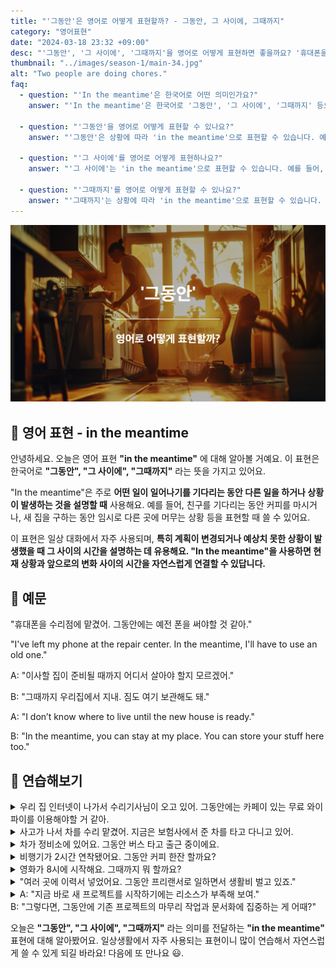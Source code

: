 ```yaml
---
title: "'그동안'은 영어로 어떻게 표현할까? - 그동안, 그 사이에, 그때까지"
category: "영어표현"
date: "2024-03-18 23:32 +09:00"
desc: "'그동안', '그 사이에', '그때까지'을 영어로 어떻게 표현하면 좋을까요? '휴대폰을 수리점에 맡겼어. 그동안에는 예전 폰을 써야할 것 같아.', '그때까지 우리집에서 지내. 짐도 여기 보관해도 돼.' 등을 영어로 표현하는 법을 배워봅시다. 다양한 예문을 통해서 연습하고 본인의 표현으로 만들어 보세요."
thumbnail: "../images/season-1/main-34.jpg"
alt: "Two people are doing chores."
faq:
  - question: "'In the meantime'은 한국어로 어떤 의미인가요?"
    answer: "'In the meantime'은 한국어로 '그동안', '그 사이에', '그때까지' 등으로 번역될 수 있습니다. 어떤 일이 일어나기를 기다리는 동안 다른 일을 하거나 상황이 발생하는 것을 설명할 때 사용합니다."

  - question: "'그동안'을 영어로 어떻게 표현할 수 있나요?"
    answer: "'그동안'은 상황에 따라 'in the meantime'으로 표현할 수 있습니다. 예를 들어, '새 집을 찾는 그동안 친구 집에서 지내고 있어'는 'I'm staying at a friend's house in the meantime while looking for a new place'로 말할 수 있습니다."

  - question: "'그 사이에'를 영어로 어떻게 표현하나요?"
    answer: "'그 사이에'는 'in the meantime'으로 표현할 수 있습니다. 예를 들어, '버스를 기다리는 그 사이에 책을 읽었어'는 'I read a book in the meantime while waiting for the bus'로 말할 수 있습니다."

  - question: "'그때까지'를 영어로 어떻게 표현할 수 있나요?"
    answer: "'그때까지'는 상황에 따라 'in the meantime'으로 표현할 수 있습니다. 예를 들어, '회의가 시작할 때까지 그때까지 커피 한잔 할까요?'는 'Shall we have a coffee in the meantime until the meeting starts?'로 표현할 수 있습니다."
---
```


![그동안 영어표현](../images/season-1/main-34.jpg)

## 🌟 영어 표현 - in the meantime

안녕하세요. 오늘은 영어 표현 **"in the meantime"** 에 대해 알아볼 거예요. 이 표현은 한국어로 **"그동안", "그 사이에", "그때까지"** 라는 뜻을 가지고 있어요.

"In the meantime"은 주로 **어떤 일이 일어나기를 기다리는 동안 다른 일을 하거나 상황이 발생하는 것을 설명할 때** 사용해요. 예를 들어, 친구를 기다리는 동안 커피를 마시거나, 새 집을 구하는 동안 임시로 다른 곳에 머무는 상황 등을 표현할 때 쓸 수 있어요.

이 표현은 일상 대화에서 자주 사용되며, **특히 계획이 변경되거나 예상치 못한 상황이 발생했을 때 그 사이의 시간을 설명하는 데 유용해요. "In the meantime"을 사용하면 현재 상황과 앞으로의 변화 사이의 시간을 자연스럽게 연결할 수 있답니다.**

## 📖 예문

"휴대폰을 수리점에 맡겼어. 그동안에는 예전 폰을 써야할 것 같아."

"I've left my phone at the repair center. In the meantime, I'll have to use an old one."

A: "이사할 집이 준비될 때까지 어디서 살아야 할지 모르겠어."

B: "그때까지 우리집에서 지내. 짐도 여기 보관해도 돼."

A: "I don’t know where to live until the new house is ready."

B: "In the meantime, you can stay at my place. You can store your stuff here too."

## 💬 연습해보기

<details>
  <summary>우리 집 인터넷이 나가서 수리기사님이 오고 있어. 그동안에는 카페이 있는 무료 와이파이를 이용해야할 거 같아.</summary>
  <span>Our home internet is down, and a technician is coming to check it. In the meantime, We’ll have to use the free Wi-Fi at the cafe.</span>
</details>

<details>
  <summary>사고가 나서 차를 수리 맡겼어. 지금은 보험사에서 준 차를 타고 다니고 있어.</summary>
  <span>My car is being repaired due to an accident. In the meantime, I’m driving a courtesy car provided by the insurance company.</span>
</details>

<details>
<summary>차가 정비소에 있어요. 그동안 버스 타고 출근 중이에요.</summary>
<span>My car's at the mechanic's. In the meantime, I'm catching the bus to work.</span>
</details>

<details>
<summary>비행기가 2시간 연착됐어요. 그동안 커피 한잔 할까요?</summary>
<span>Our flight's delayed by two hours. Wanna grab a coffee in the meantime?</span>
</details>

<details>
<summary>영화가 8시에 시작해요. 그때까지 뭐 할까요?</summary>
<span>The movie doesn't start till 8. What should we do in the meantime?</span>
</details>

<details>
<summary>"여러 곳에 이력서 넣었어요. 그동안 프리랜서로 일하면서 생활비 벌고 있죠."</summary>
<span>"I've applied for several jobs. In the meantime, I'm doing some freelance work to pay the bills."</span>
</details>

<details>
  <summary>A: "지금 바로 새 프로젝트를 시작하기에는 리소스가 부족해 보여."<br>B: "그렇다면, 그동안에 기존 프로젝트의 마무리 작업과 문서화에 집중하는 게 어때?"</summary>
<span>A: "It looks like we don’t have enough resources to start a new project right now."<br>B: "Then, in the meantime, how about we focus on wrapping up and documenting existing projects?"</span>
</details>

오늘은 **"그동안", "그 사이에", "그때까지"** 라는 의미를 전달하는 **"in the meantime"** 표현에 대해 알아봤어요. 일상생활에서 자주 사용되는 표현이니 많이 연습해서 자연스럽게 쓸 수 있게 되길 바라요! 다음에 또 만나요 😃.
